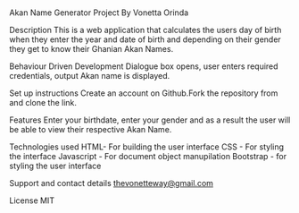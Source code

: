 #
Akan Name Generator Project
By Vonetta Orinda

Description
This is a web application that calculates the users day of birth when they enter the year and date of birth and depending on their gender they get to know their Ghanian Akan Names.

Behaviour Driven Development
Dialogue box opens, user enters required credentials, output Akan name is displayed.

Set up instructions
Create an account on Github.Fork the repository from   and clone the link.

Features
Enter your birthdate, enter your gender and as a result the user will be able to view their respective Akan Name.

Technologies used
HTML- For building the user interface
CSS - For styling the interface
Javascript - For document object manupilation
Bootstrap - for styling the user interface

Support and contact details 
thevonetteway@gmail.com

License
MIT 
